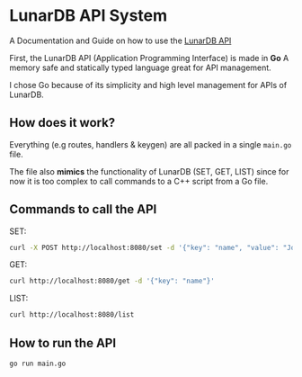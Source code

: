# LunarDB API System

A Documentation and Guide on how to use the [LunarDB API](htttps://github.com/Kazooki123/lunardb_api/)

First, the LunarDB API (Application Programming Interface) is made in **Go**
A memory safe and statically typed language great for API management.

I chose Go because of its simplicity and high level management for APIs
of LunarDB.

## How does it work?

Everything (e.g routes, handlers & keygen) are all packed in a single `main.go` file.

The file also **mimics** the functionality of LunarDB (SET, GET, LIST) since for now it is too
complex to call commands to a C++ script from a Go file.

## Commands to call the API

SET:

```bash
curl -X POST http://localhost:8080/set -d '{"key": "name", "value": "John"}'
```

GET:

```bash
curl http://localhost:8080/get -d '{"key": "name"}'
```

LIST:

```bash
curl http://localhost:8080/list
```

## How to run the API

```bash
go run main.go
```
